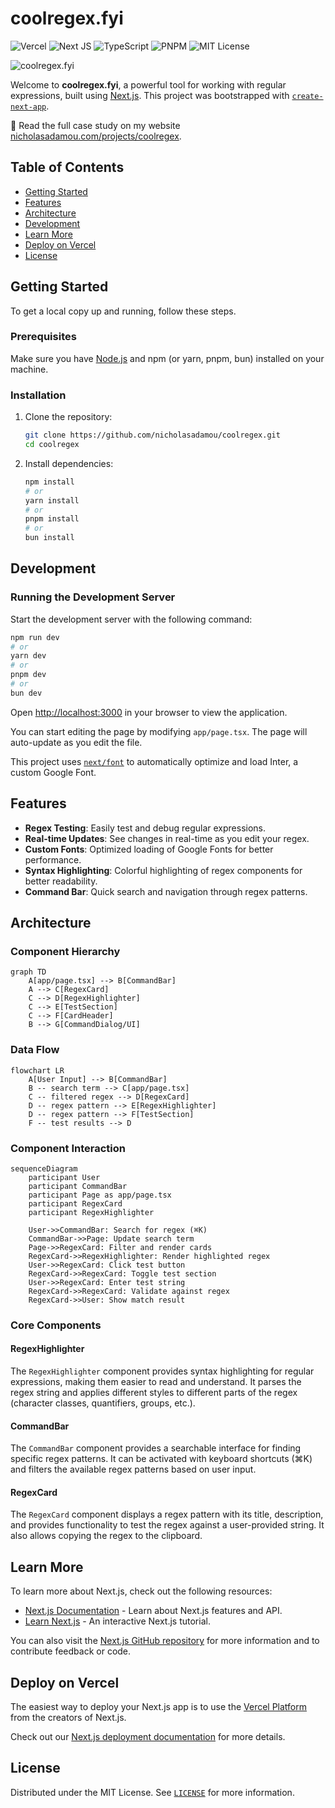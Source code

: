# coolregex.fyi

![Vercel](https://img.shields.io/badge/vercel-%23000000.svg?style=flat-square&logo=vercel&logoColor=white)
![Next JS](https://img.shields.io/badge/Next-black?style=flat-square&logo=next.js&logoColor=white)
![TypeScript](https://img.shields.io/badge/TypeScript-%23007ACC.svg?style=flat-square&logo=typescript&logoColor=white)
![PNPM](https://img.shields.io/badge/pnpm-%234a4a4a.svg?style=flat-square&logo=pnpm&logoColor=f69220)
![MIT License](https://img.shields.io/badge/License-MIT-yellow.svg?style=flat-square)

![coolregex.fyi](coolregex.gif)

Welcome to **coolregex.fyi**, a powerful tool for working with regular expressions, built using [Next.js](https://nextjs.org/). This project was bootstrapped with [`create-next-app`](https://github.com/vercel/next.js/tree/canary/packages/create-next-app).

📖 Read the full case study on my website [nicholasadamou.com/projects/coolregex](https://nicholasadamou.com/projects/coolregex).

## Table of Contents

-  [Getting Started](#getting-started)
-  [Features](#features)
-  [Architecture](#architecture)
-  [Development](#development)
-  [Learn More](#learn-more)
-  [Deploy on Vercel](#deploy-on-vercel)
-  [License](#license)

## Getting Started

To get a local copy up and running, follow these steps.

### Prerequisites

Make sure you have [Node.js](https://nodejs.org/) and npm (or yarn, pnpm, bun) installed on your machine.

### Installation

1. Clone the repository:

   ```bash
   git clone https://github.com/nicholasadamou/coolregex.git
   cd coolregex
   ```

2. Install dependencies:

   ```bash
   npm install
   # or
   yarn install
   # or
   pnpm install
   # or
   bun install
   ```

## Development

### Running the Development Server

Start the development server with the following command:

```bash
npm run dev
# or
yarn dev
# or
pnpm dev
# or
bun dev
```

Open [http://localhost:3000](http://localhost:3000) in your browser to view the application.

You can start editing the page by modifying `app/page.tsx`. The page will auto-update as you edit the file.

This project uses [`next/font`](https://nextjs.org/docs/basic-features/font-optimization) to automatically optimize and load Inter, a custom Google Font.

## Features

-  **Regex Testing**: Easily test and debug regular expressions.
-  **Real-time Updates**: See changes in real-time as you edit your regex.
-  **Custom Fonts**: Optimized loading of Google Fonts for better performance.
-  **Syntax Highlighting**: Colorful highlighting of regex components for better readability.
-  **Command Bar**: Quick search and navigation through regex patterns.

## Architecture

### Component Hierarchy

```mermaid
graph TD
    A[app/page.tsx] --> B[CommandBar]
    A --> C[RegexCard]
    C --> D[RegexHighlighter]
    C --> E[TestSection]
    C --> F[CardHeader]
    B --> G[CommandDialog/UI]
```

### Data Flow

```mermaid
flowchart LR
    A[User Input] --> B[CommandBar]
    B -- search term --> C[app/page.tsx]
    C -- filtered regex --> D[RegexCard]
    D -- regex pattern --> E[RegexHighlighter]
    D -- regex pattern --> F[TestSection]
    F -- test results --> D
```

### Component Interaction

```mermaid
sequenceDiagram
    participant User
    participant CommandBar
    participant Page as app/page.tsx
    participant RegexCard
    participant RegexHighlighter

    User->>CommandBar: Search for regex (⌘K)
    CommandBar->>Page: Update search term
    Page->>RegexCard: Filter and render cards
    RegexCard->>RegexHighlighter: Render highlighted regex
    User->>RegexCard: Click test button
    RegexCard->>RegexCard: Toggle test section
    User->>RegexCard: Enter test string
    RegexCard->>RegexCard: Validate against regex
    RegexCard->>User: Show match result
```

### Core Components

#### RegexHighlighter
The `RegexHighlighter` component provides syntax highlighting for regular expressions, making them easier to read and understand. It parses the regex string and applies different styles to different parts of the regex (character classes, quantifiers, groups, etc.).

#### CommandBar
The `CommandBar` component provides a searchable interface for finding specific regex patterns. It can be activated with keyboard shortcuts (⌘K) and filters the available regex patterns based on user input.

#### RegexCard
The `RegexCard` component displays a regex pattern with its title, description, and provides functionality to test the regex against a user-provided string. It also allows copying the regex to the clipboard.

## Learn More

To learn more about Next.js, check out the following resources:

-  [Next.js Documentation](https://nextjs.org/docs) - Learn about Next.js features and API.
-  [Learn Next.js](https://nextjs.org/learn) - An interactive Next.js tutorial.

You can also visit the [Next.js GitHub repository](https://github.com/vercel/next.js/) for more information and to contribute feedback or code.

## Deploy on Vercel

The easiest way to deploy your Next.js app is to use the [Vercel Platform](https://vercel.com/new?utm_medium=default-template&filter=next.js&utm_source=create-next-app&utm_campaign=create-next-app-readme) from the creators of Next.js.

Check out our [Next.js deployment documentation](https://nextjs.org/docs/deployment) for more details.

## License

Distributed under the MIT License. See [`LICENSE`](LICENSE) for more information.

